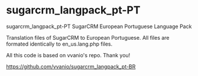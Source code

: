 # sugarcrm_langpack_pt-PT

sugarcrm_langpack_pt-PT
SugarCRM  European Portuguese Language Pack

Translation files of SugarCRM to European Portuguese. All files are formated identically to en_us.lang.php files.

All this code is based on vvanio's repo. Thank you!

https://github.com/vvanio/sugarcrm_langpack_pt-BR
